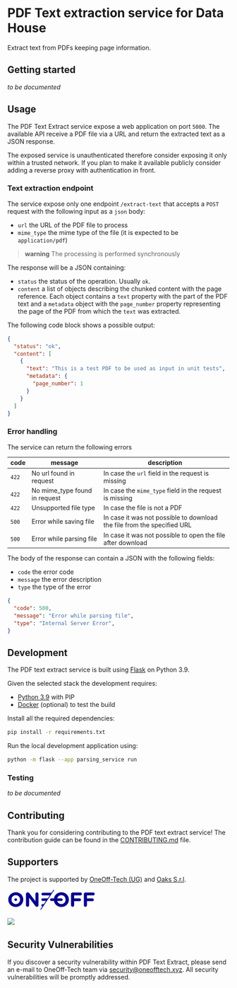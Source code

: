 # PDF Text extraction service for Data House

Extract text from PDFs keeping page information.

## Getting started

_to be documented_

## Usage

The PDF Text Extract service expose a web application on port `5000`. The available API receive a PDF file via a URL and return the extracted text as a JSON response.

The exposed service is unauthenticated therefore consider exposing it only within a trusted network. If you plan to make it available publicly consider adding a reverse proxy with authentication in front.

### Text extraction endpoint

The service expose only one endpoint `/extract-text` that accepts a `POST` request
with the following input as a `json` body:

- `url` the URL of the PDF file to process
- `mime_type` the mime type of the file (it is expected to be `application/pdf`)

> **warning** The processing is performed synchronously


The response will be a JSON containing:

- `status` the status of the operation. Usually `ok`.
- `content` a list of objects describing the chunked content with the page reference. Each object contains a `text` property with the part of the PDF text and a `metadata` object with the `page_number` property representing the page of the PDF from which the `text` was extracted.

The following code block shows a possible output:

```json
{
  "status": "ok",
  "content": [
    {
      "text": "This is a test PDF to be used as input in unit tests",
      "metadata": {
        "page_number": 1
      }
    }
  ]
}
```

### Error handling

The service can return the following errors

| code | message | description |
|------|---------|-------------|
| `422` | No url found in request | In case the `url` field in the request is missing |
| `422` | No mime_type found in request | In case the `mime_type` field in the request is missing |
| `422` | Unsupported file type | In case the file is not a PDF |
| `500` | Error while saving file | In case it was not possible to download the file from the specified URL |
| `500` | Error while parsing file | In case it was not possible to open the file after download |


The body of the response can contain a JSON with the following fields:

- `code` the error code
- `message` the error description
- `type` the type of the error

```json
{
  "code": 500,
  "message": "Error while parsing file",
  "type": "Internal Server Error",
}
```

## Development

The PDF text extract service is built using [Flask](https://flask.palletsprojects.com/) on Python 3.9.

Given the selected stack the development requires:

- [Python 3.9](https://www.python.org/) with PIP
- [Docker](https://www.docker.com/) (optional) to test the build


Install all the required dependencies:

```bash
pip install -r requirements.txt
```

Run the local development application using:

```bash
python -m flask --app parsing_service run
```


### Testing

_to be documented_


## Contributing

Thank you for considering contributing to the PDF text extract service! The contribution guide can be found in the [CONTRIBUTING.md](./.github/CONTRIBUTING.md) file.


## Supporters

The project is supported by [OneOff-Tech (UG)](https://oneofftech.de) and [Oaks S.r.l](https://www.oaks.cloud/).

<p align="left"><a href="https://oneofftech.de" target="_blank"><img src="https://raw.githubusercontent.com/OneOffTech/.github/main/art/oneofftech-logo.svg" width="200"></a></p>

<p align="left"><a href="https://www.oaks.cloud" target="_blank"><img src="https://raw.githubusercontent.com/data-house/pdf-text-extractor/main/.github/art/oaks-logo.svg" width="200"></a></p>


## Security Vulnerabilities

If you discover a security vulnerability within PDF Text Extract, please send an e-mail to OneOff-Tech team via [security@oneofftech.xyz](mailto:security@oneofftech.xyz). All security vulnerabilities will be promptly addressed.
